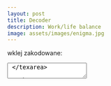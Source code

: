 ```yaml
---
layout: post
title: Decoder
description: Work/life balance
image: assets/images/enigma.jpg
---
```


<p>wklej zakodowane:</p>
<textarea cols="20" id="t0" name="zakodowane" > </texarea>

<button onclick="dekoduj();">dekoduj</button>

<textarea cols="20" id="t1" name="rozkodowane"> </texarea>








<script>
  
function dekoduj() {
  
  
}
  
  
function cip(str) {
  var output     = 'ABCDEFGHIJKLMNOPQRSTUVWXYZabcdefghijklmnopqrstuvwxyz1234567890@ĄąĆćĘęÓóŻżŹź';
  var input    = 'NOPQRSTUVWXYZABCDEFGHIJKLMnopqrstuvwxyzabcdefghijklm0987654321$źŹżŻóÓęĘćĆąĄ';
  var index     = x => input.indexOf(x);
  var translate = x => index(x) > -1 ? output[index(x)] : x;
  return str.split('').map(translate).join('');
}	

</script>
